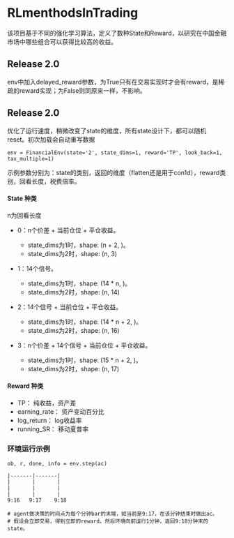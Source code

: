 # RLmenthodsInTrading
该项目基于不同的强化学习算法，定义了数种State和Reward，以研究在中国金融市场中哪些组合可以获得比较高的收益。

## Release 2.0
env中加入delayed_reward参数，为True只有在交易实现时才会有reward，是稀疏的reward实现；为False则同原来一样，不影响。

## Release 2.0
优化了运行速度，稍微改变了state的维度，所有state设计下，都可以随机reset。初次加载会自动重写数据
```angular2html
env = FinancialEnv(state='2', state_dims=1, reward='TP', look_back=1, tax_multiple=1)
```
示例参数分别为：state的类别，返回的维度（flatten还是用于con1d），reward类别，回看长度，税费倍率。
#### State 种类
n为回看长度
* 0：n个价差 + 当前仓位 + 平仓收益。
    * state_dims为1时，shape: (n + 2, )。
    * state_dims为2时，shape: (n, 3)

* 1：14个信号。
    * state_dims为1时，shape: (14 * n, )。
    * state_dims为2时，shape: (n, 14)

* 2：14个信号 + 当前仓位 + 平仓收益。
    * state_dims为1时，shape: (14 * n + 2, )。
    * state_dims为2时，shape: (n, 16)

* 3：n个价差 + 14个信号 + 当前仓位 + 平仓收益。
    * state_dims为1时，shape: (15 * n + 2, )。
    * state_dims为2时，shape: (n, 17)
#### Reward 种类
* TP：           纯收益，资产差
* earning_rate： 资产变动百分比
* log_return：   log收益率
* running_SR：   移动夏普率


### 环境运行示例
```angular2html
ob, r, done, info = env.step(ac)

|-------|-------|
|       |       |
|       |       |
|       |       |
9:16   9:17    9:18

# agent做决策的时间点为每个分钟bar的末端，如当前是9:17，在该分钟结束时做出ac。
# 假设会立即交易，得到立即的reward，然后环境向前运行1分钟，返回9:18分钟末的state。
```